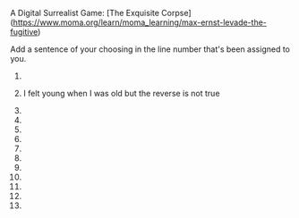 A Digital Surrealist Game: [The Exquisite Corpse] (https://www.moma.org/learn/moma_learning/max-ernst-levade-the-fugitive)

Add a sentence of your choosing in the line number that's been assigned to you. 

1.

2. I felt young when I was old but the reverse is not true

3.

4.

5.

6.

7.

8.

9.

10.

11.

12.

13.
